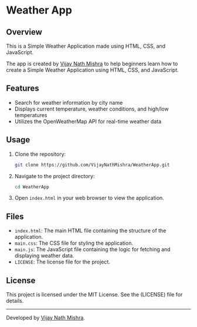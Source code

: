 # Weather App

## Overview

This is a Simple Weather Application made using HTML, CSS, and JavaScript.

The app is created by [Vijay Nath Mishra](https://www.linkedin.com/in/vijay-nath-mishra-1b26782a4/) to help beginners learn how to create a Simple Weather Application using HTML, CSS, and JavaScript.

## Features

- Search for weather information by city name
- Displays current temperature, weather conditions, and high/low temperatures
- Utilizes the OpenWeatherMap API for real-time weather data

## Usage

1. Clone the repository:
    ```bash
    git clone https://github.com/VijayNathMishra/WeatherApp.git
    ```

2. Navigate to the project directory:
    ```bash
    cd WeatherApp
    ```

3. Open `index.html` in your web browser to view the application.

## Files

- `index.html`: The main HTML file containing the structure of the application.
- `main.css`: The CSS file for styling the application.
- `main.js`: The JavaScript file containing the logic for fetching and displaying weather data.
- `LICENSE`: The license file for the project.

## License

This project is licensed under the MIT License. See the (LICENSE) file for details.

---

Developed by [Vijay Nath Mishra](https://www.linkedin.com/in/vijay-nath-mishra-1b26782a4/).